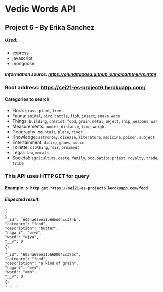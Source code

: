 # Vedic Words API
## Project 6 - By Erika Sanchez

##### Used: 
* express
* javascript
* mongoose
  
##### Information source: https://aninditabasu.github.io/indica/html/vs.html

### Root address: https://sei21-es-project6.herokuapp.com/

#### Categories to search

* Flora: `grass`, `plant`, `tree`
* Fauna: `animal`, `bird`, `cattle`, `fish`, `insect`, `snake`, `worm`
* Things: `building`, `chariot`, `food`, `grain`, `metal`, `object`, `ship`, `weapons`, `war`
* Measurements: `number`, `distance`, `time`, `weight`
* Geography: `mountain`, `place`, `river`
* Knowledge: `astronomy`, `disease`, `literature`, `medicine`, `poison`, `subject`
* Entertainment: `dicing`, `games`, `music`
* Toilette: `clothing`, `hair`, `ornament`
* Legal: `law`, `morals`
* Societal: `agriculture`, `caste`, `family`, `occupation`, `priest`, `royalty`, `trade`, `tribe`

### This API uses HTTP GET for query

#### Example: `$ http get https://sei21-es-project6.herokuapp.com/food`

##### Expected result: 

```
[
{
"_id": "6054a69ee11b660004cc374b",
"category": "food",
"description": "butter",
"nagari": "आज्या",
"word": "ajya",
"__v": 0
},
{
"_id": "6054a69ee11b660004cc375c",
"category": "food",
"description": "a kind of grain",
"nagari": "आम्ब",
"word": "amb",
"__v": 0
},
{ ....

```
